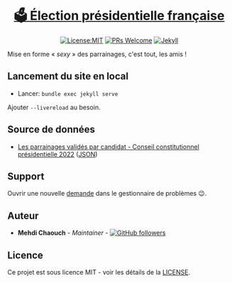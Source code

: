 <h1 align="center"><a href="https://github.com/mehdichaouch/election-presidentielle-francaise">🗳️ Élection présidentielle française</a></h1>
<p align="center">
  <a href="./LICENSE"><img src="https://img.shields.io/github/license/mehdichaouch/election-presidentielle-francaise.svg?style=flat-square" alt="License:MIT"></a>
  <a href="https://github.com/mehdichaouch/election-presidentielle-francaise/pulls"><img src="https://img.shields.io/badge/PRs-welcome-brightgreen.svg" alt="PRs Welcome"></a>
  <a href="https://jekyllrb.com/"><img src="https://img.shields.io/badge/jekyll-%3E%3D%203.9-blue.svg" alt="Jekyll"></a>
</p>

Mise en forme « *sexy* » des parrainages, c'est tout, les amis !

## Lancement du site en local

- Lancer: `bundle exec jekyll serve`

Ajouter `--livereload` au besoin.

## Source de données

- [Les parrainages validés par candidat - Conseil constitutionnel présidentielle 2022](https://presidentielle2022.conseil-constitutionnel.fr/les-parrainages/tous-les-parrainages-valides.html) ([JSON](https://presidentielle2022.conseil-constitutionnel.fr/telechargement/parrainagestotal.json))

## Support

Ouvrir une nouvelle [demande](https://github.com/mehdichaouch/election-presidentielle-francaise/issues) dans le gestionnaire de problèmes 😉.

## Auteur

- **Mehdi Chaouch** - *Maintainer* - [![GitHub followers](https://img.shields.io/github/followers/mehdichaouch.svg?style=social)](https://github.com/mehdichaouch)

## Licence

Ce projet est sous licence MIT - voir les détails de la [LICENSE](./LICENSE).
